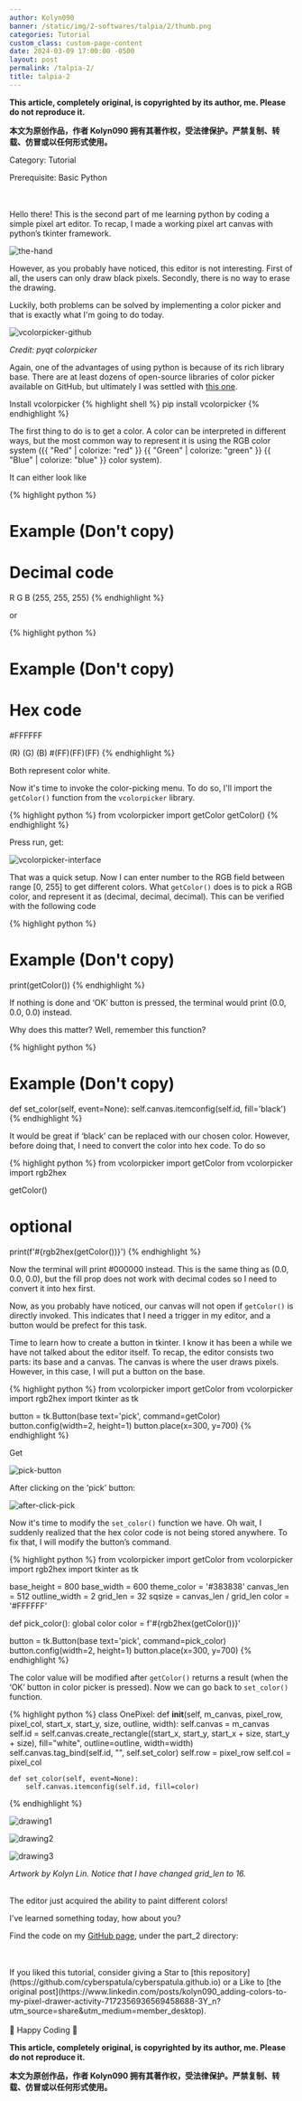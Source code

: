 ```yaml
---
author: Kolyn090
banner: /static/img/2-softwares/talpia/2/thumb.png
categories: Tutorial
custom_class: custom-page-content
date: 2024-03-09 17:00:00 -0500
layout: post
permalink: /talpia-2/
title: talpia-2
---
```



**This article, completely original, is copyrighted by its author, me. Please do not reproduce it.**


**本文为原创作品，作者 Kolyn090 拥有其著作权，受法律保护。严禁复制、转载、仿冒或以任何形式使用。**


Category: Tutorial


Prerequisite: Basic Python


<br>
<br>
Hello there! This is the second part of me learning python by coding a simple pixel art editor. To recap, I made a working pixel art canvas with python’s tkinter framework.


![the-hand](/static/img/2-softwares/talpia/1/the-hand.png)


However, as you probably have noticed, this editor is not interesting. First of all, the users can only draw black pixels. Secondly, there is no way to erase the drawing.

Luckily, both problems can be solved by implementing a color picker and that is exactly what I'm going to do today.


![vcolorpicker-github](/static/img/2-softwares/talpia/2/vcolorpicker-github.png)


*Credit: pyqt colorpicker*


Again, one of the advantages of using python is because of its rich library base. There are at least dozens of open-source libraries of color picker available on GitHub, but ultimately I was settled with [this one](https://github.com/nlfmt/pyqt-colorpicker.git).


Install vcolorpicker
{% highlight shell %}
pip install vcolorpicker
{% endhighlight %}

The first thing to do is to get a color. A color can be interpreted in different ways, but the most common way to represent it is using the RGB color system ({{ "Red" | colorize: "red" }} {{ "Green" | colorize: "green" }} {{ "Blue" | colorize: "blue" }} color system).

It can either look like


{% highlight python %}
# Example (Don't copy)
# Decimal code
 R    G    B
(255, 255, 255)
{% endhighlight %}


or


{% highlight python %}
# Example (Don't copy)
# Hex code
#FFFFFF

 (R) (G) (B)
#(FF)(FF)(FF)
{% endhighlight %}


Both represent color white. 

Now it's time to invoke the color-picking menu. To do so, I'll import the `getColor()` function from the `vcolorpicker` library.


{% highlight python %}
from vcolorpicker import getColor
getColor()
{% endhighlight %}


Press run, get:


![vcolorpicker-interface](/static/img/2-softwares/talpia/2/vcolorpicker-interface.png)


That was a quick setup. Now I can enter number to the RGB field between range [0, 255] to get different colors. What `getColor()` does is to pick a RGB color, and represent it as (decimal, decimal, decimal). This can be verified with the following code


{% highlight python %}
# Example (Don't copy)
print(getColor())
{% endhighlight %}


If nothing is done and ‘OK’ button is pressed, the terminal would print (0.0, 0.0, 0.0) instead.

Why does this matter? Well, remember this function?


{% highlight python %}
# Example (Don't copy)
def set_color(self, event=None):
    self.canvas.itemconfig(self.id, fill='black')
{% endhighlight %}


It would be great if ‘black’ can be replaced with our chosen color. However, before doing that, I need to convert the color into hex code. To do so


{% highlight python %}
from vcolorpicker import getColor
from vcolorpicker import rgb2hex

getColor()
# optional
print(f'#{rgb2hex(getColor())}')
{% endhighlight %}


Now the terminal will print #000000 instead. This is the same thing as (0.0, 0.0, 0.0), but the fill prop does not work with decimal codes so I need to convert it into hex first.

Now, as you probably have noticed, our canvas will not open if `getColor()` is directly invoked. This indicates that I need a trigger in my editor, and a button would be prefect for this task.

Time to learn how to create a button in tkinter. I know it has been a while we have not talked about the editor itself. To recap, the editor consists two parts: its base and a canvas. The canvas is where the user draws pixels. However, in this case, I will put a button on the base.


{% highlight python %}
from vcolorpicker import getColor
from vcolorpicker import rgb2hex
import tkinter as tk

button = tk.Button(base
                   text='pick',
                   command=getColor)
button.config(width=2, height=1)
button.place(x=300, y=700)
{% endhighlight %}


Get


![pick-button](/static/img/2-softwares/talpia/2/pick-button.png)


After clicking on the 'pick' button:


![after-click-pick](/static/img/2-softwares/talpia/2/after-click-pick.png)


Now it's time to modify the `set_color()` function we have. Oh wait, I suddenly realized that the hex color code is not being stored anywhere. To fix that, I will modify the button’s command.


{% highlight python %}
from vcolorpicker import getColor
from vcolorpicker import rgb2hex
import tkinter as tk

base_height = 800
base_width = 600
theme_color = '#383838'
canvas_len = 512
outline_width = 2
grid_len = 32
sqsize = canvas_len / grid_len
color = '#FFFFFF'

def pick_color():
    global color
    color = f'#{rgb2hex(getColor())}'

button = tk.Button(base
                   text='pick',
                   command=pick_color)
button.config(width=2, height=1)
button.place(x=300, y=700)
{% endhighlight %}


The color value will be modified after `getColor()` returns a result (when the ‘OK’ button in color picker is pressed). Now we can go back to `set_color()` function.


{% highlight python %}
class OnePixel:
    def __init__(self, m_canvas, pixel_row, pixel_col,
                 start_x, start_y, size, outline, width):
        self.canvas = m_canvas
        self.id = self.canvas.create_rectangle((start_x,
                                                start_y,
                                                start_x + size,
                                                start_y + size),
                                               fill="white",
                                               outline=outline,
                                               width=width)
        self.canvas.tag_bind(self.id, "<ButtonPress-1>", self.set_color)
        self.row = pixel_row
        self.col = pixel_col

    def set_color(self, event=None):
        self.canvas.itemconfig(self.id, fill=color)
{% endhighlight %}


![drawing1](/static/img/2-softwares/talpia/2/drawing1.png)


![drawing2](/static/img/2-softwares/talpia/2/drawing1.png)


![drawing3](/static/img/2-softwares/talpia/2/drawing3.png)


*Artwork by Kolyn Lin. Notice that I have changed grid_len to 16.*


<br>
The editor just acquired the ability to paint different colors!

I've learned something today, how about you?


Find the code on my [GitHub page](https://github.com/Kolyn090/talpia), under the part_2 directory:


<br>
<br>
If you liked this tutorial, consider giving a Star to [this repository](https://github.com/cyberspatula/cyberspatula.github.io) or a Like to [the original post](https://www.linkedin.com/posts/kolyn090_adding-colors-to-my-pixel-drawer-activity-7172356936569458688-3Y_n?utm_source=share&utm_medium=member_desktop).

<br>
<br>
🍯 Happy Coding 🍯


**This article, completely original, is copyrighted by its author, me. Please do not reproduce it.**


**本文为原创作品，作者 Kolyn090 拥有其著作权，受法律保护。严禁复制、转载、仿冒或以任何形式使用。**
